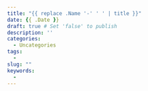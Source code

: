 ```yaml
---
title: "{{ replace .Name '-' ' ' | title }}"
date: {{ .Date }}
draft: true # Set 'false' to publish
description: ''
categories:
  - Uncategories
tags:
  -
slug: ""
keywords:
  - 
---
```

